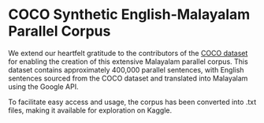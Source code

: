 # COCO Synthetic English-Malayalam Parallel Corpus
We extend our heartfelt gratitude to the contributors of the [COCO dataset](https://github.com/narVidhai/COCO-English-Malayalam-Synthetic-Parallel-Corpus/releases) for enabling the creation of this extensive Malayalam parallel corpus. This dataset contains approximately 400,000 parallel sentences, with English sentences sourced from the COCO dataset and translated into Malayalam using the Google API.

To facilitate easy access and usage, the corpus has been converted into .txt files, making it available for exploration on Kaggle.

